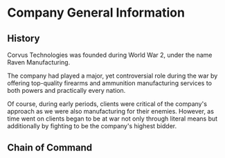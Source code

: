 # Company General Information

## History

Corvus Technologies was founded during World War 2, under the name Raven Manufacturing.

The company had played a major, yet controversial role during the war by offering top-quality firearms and ammunition manufacturing services to both powers and practically every nation.

Of course, during early periods, clients were critical of the company's approach as we were also manufacturing for their enemies. However, as time went on clients began to be at war not only through literal means but additionally by fighting to be the company's highest bidder.

## Chain of Command

